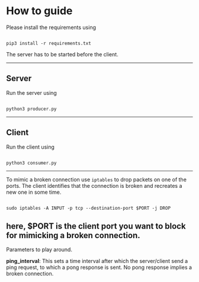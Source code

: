 # How to guide

Please install the requirements using

<code>
pip3 install -r requirements.txt
</code>

The server has to be started before the client.

---
## Server

Run the server using 

<code>
python3 producer.py
</code>


---
## Client

Run the client using 

<code>
python3 consumer.py
</code>


---


To mimic a broken connection use <code>iptables</code> to drop packets on one of the ports. The client identifies that the connection is broken and recreates a new one in some time. 

<code>
sudo iptables -A INPUT -p tcp --destination-port $PORT -j DROP
</code>

here, $PORT is the client port you want to block for mimicking a broken connection. 
---
Parameters to play around. 

**ping_interval**: This sets a time interval after which the server/client send a ping request, to which a pong response is sent. No pong response implies a broken connection.


